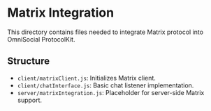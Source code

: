 # Matrix Integration

This directory contains files needed to integrate Matrix protocol into OmniSocial ProtocolKit.

## Structure

- `client/matrixClient.js`: Initializes Matrix client.
- `client/chatInterface.js`: Basic chat listener implementation.
- `server/matrixIntegration.js`: Placeholder for server-side Matrix support.
